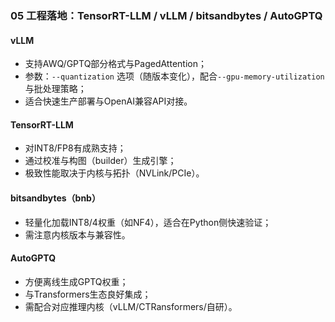 ### 05 工程落地：TensorRT-LLM / vLLM / bitsandbytes / AutoGPTQ

#### vLLM
- 支持AWQ/GPTQ部分格式与PagedAttention；
- 参数：`--quantization` 选项（随版本变化），配合`--gpu-memory-utilization`与批处理策略；
- 适合快速生产部署与OpenAI兼容API对接。

#### TensorRT-LLM
- 对INT8/FP8有成熟支持；
- 通过校准与构图（builder）生成引擎；
- 极致性能取决于内核与拓扑（NVLink/PCIe）。

#### bitsandbytes（bnb）
- 轻量化加载INT8/4权重（如NF4），适合在Python侧快速验证；
- 需注意内核版本与兼容性。

#### AutoGPTQ
- 方便离线生成GPTQ权重；
- 与Transformers生态良好集成；
- 需配合对应推理内核（vLLM/CTRansformers/自研）。



